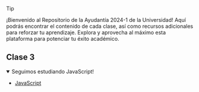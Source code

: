 > [!TIP]
> ¡Bienvenido al Repositorio de la Ayudantía 2024-1 de la Universidad! Aquí podrás encontrar el contenido de cada clase, así como recursos adicionales para reforzar tu aprendizaje. Explora y aprovecha al máximo esta plataforma para potenciar tu éxito académico.


## Clase 3

<details open>
<summary>Seguimos estudiando JavaScript!</summary>

- [JavaScript](./JavaScript/javascript.md)

</details>